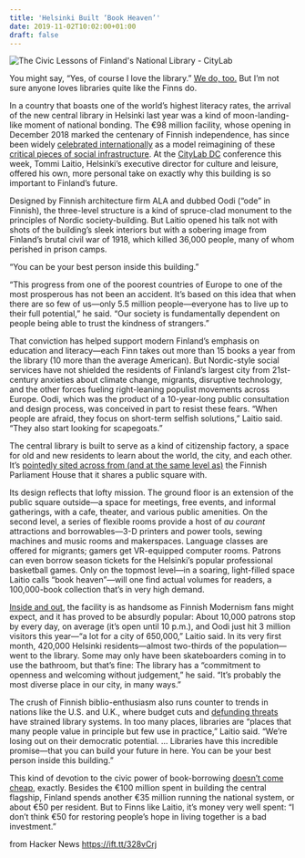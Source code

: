 ```yaml
---
title: 'Helsinki Built ‘Book Heaven’'
date: 2019-11-02T10:02:00+01:00
draft: false
---
```


![](https://cdn.citylab.com/media/img/citylab/2019/11/13_Oodi_Helsinki_outside_01_photo_Kuvio_3000x2248_1201x900/facebook.jpg?1572622005 " The Civic Lessons of Finland's National Library - CityLab ")  

You might say, “Yes, of course I love the library.” [We do, too.](https://www.citylab.com/design/2019/02/american-public-library-history-cities-visual-journalism/582991/) But I’m not sure anyone loves libraries quite like the Finns do.

In a country that boasts one of the world’s highest literacy rates, the arrival of the new central library in Helsinki last year was a kind of moon-landing-like moment of national bonding. The €98 million facility, whose opening in December 2018 marked the centenary of Finnish independence, has since been widely [celebrated internationally](https://www.nytimes.com/2018/12/06/arts/design/helsinki-library-oodi.html) as a model reimagining of these [critical pieces of social infrastructure](https://www.citylab.com/perspective/2018/09/worry-less-about-crumbling-roads-more-about-crumbling-libraries/570895/). At the [CityLab DC](https://www.citylab.com/solutions/2019/10/welcome-citylab-dc-conference/600904/) conference this week, Tommi Laitio, Helsinki’s executive director for culture and leisure, offered his own, more personal take on exactly why this building is so important to Finland’s future.

Designed by Finnish architecture firm ALA and dubbed Oodi (“ode” in Finnish), the three-level structure is a kind of spruce-clad monument to the principles of Nordic society-building. But Laitio opened his talk not with shots of the building’s sleek interiors but with a sobering image from Finland’s brutal civil war of 1918, which killed 36,000 people, many of whom perished in prison camps.

“You can be your best person inside this building.”

“This progress from one of the poorest countries of Europe to one of the most prosperous has not been an accident. It’s based on this idea that when there are so few of us—only 5.5 million people—everyone has to live up to their full potential,” he said. “Our society is fundamentally dependent on people being able to trust the kindness of strangers.”

That conviction has helped support modern Finland’s emphasis on education and literacy—each Finn takes out more than 15 books a year from the library (10 more than the average American). But Nordic-style social services have not shielded the residents of Finland’s largest city from 21st-century anxieties about climate change, migrants, disruptive technology, and the other forces fueling right-leaning populist movements across Europe. Oodi, which was the product of a 10-year-long public consultation and design process, was conceived in part to resist these fears. “When people are afraid, they focus on short-term selfish solutions,” Laitio said. “They also start looking for scapegoats.”

The central library is built to serve as a kind of citizenship factory, a space for old and new residents to learn about the world, the city, and each other. It’s [pointedly sited across from (and at the same level as)](https://www.eaie.org/blog/finlands-ode-literacy-helsinki-central-library-oodi.html) the Finnish Parliament House that it shares a public square with.

Its design reflects that lofty mission. The ground floor is an extension of the public square outside—a space for meetings, free events, and informal gatherings, with a cafe, theater, and various public amenities. On the second level, a series of flexible rooms provide a host of _au courant_ attractions and borrowables—3-D printers and power tools, sewing machines and music rooms and makerspaces. Language classes are offered for migrants; gamers get VR-equipped computer rooms. Patrons can even borrow season tickets for the Helsinki’s popular professional basketball games. Only on the topmost level—in a soaring, light-filled space Laitio calls “book heaven”—will one find actual volumes for readers, a 100,000-book collection that’s in very high demand.

[Inside and out](https://www.archdaily.com/907675/oodi-helsinki-central-library-ala-architects), the facility is as handsome as Finnish Modernism fans might expect, and it has proved to be absurdly popular: About 10,000 patrons stop by every day, on average (it’s open until 10 p.m.), and Oodi just hit 3 million visitors this year—“a lot for a city of 650,000,” Laitio said. In its very first month, 420,000 Helsinki residents—almost two-thirds of the population—went to the library. Some may only have been skateboarders coming in to use the bathroom, but that’s fine: The library has a “commitment to openness and welcoming without judgement,” he said. “It’s probably the most diverse place in our city, in many ways.”

The crush of Finnish biblio-enthusiasm also runs counter to trends in nations like the U.S. and U.K., where budget cuts and [defunding threats](https://bookriot.com/2019/03/12/trumps-2020-budget-proposal-threatens-to-defund-libraries/) have strained library systems. In too many places, libraries are “places that many people value in principle but few use in practice,” Laitio said. “We’re losing out on their democratic potential. ... Libraries have this incredible promise—that you can build your future in here. You can be your best person inside this building.”

This kind of devotion to the civic power of book-borrowing [doesn’t come cheap](https://www.theguardian.com/cities/2018/may/15/why-finlands-cities-are-havens-for-library-lovers-oodi-helsinki), exactly. Besides the €100 million spent in building the central flagship, Finland spends another €35 million running the national system, or about €50 per resident. But to Finns like Laitio, it’s money very well spent: “I don’t think €50 for restoring people’s hope in living together is a bad investment.”

  
  
from Hacker News https://ift.tt/328vCrj